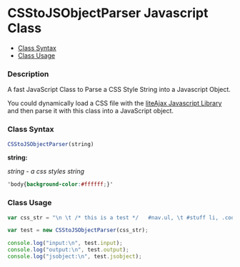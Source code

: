# CSStoJSObjectParser Javascript Class

* [Class Syntax](#class-syntax)
* [Class Usage](#class-usage)

### Description

A fast JavaScript Class to Parse a CSS Style String into a Javascript Object.

You could dynamically load a CSS file with the [liteAjax Javascript Library](https://github.com/peterprins/liteAjax) and then parse it with this class into a JavaScript object.

### Class Syntax

```JavaScript
CSStoJSObjectParser(string)
```
**string:**

*string - a css styles string*

```css
'body{background-color:#ffffff;}'
```

### Class Usage

```JavaScript
var css_str = "\n \t /* this is a test */   #nav.ul, \t #stuff li, .cool #div.mystuff { background: url(\"myfile.jpg\") no-repeat; text-align: center; } \t \n    container, #div.contents, ul.li { background: url(\"myfile.jpg\") no-repeat; }";

var test = new CSStoJSObjectParser(css_str);

console.log("input:\n", test.input);
console.log("output:\n", test.output);
console.log("jsobject:\n", test.jsobject);
```